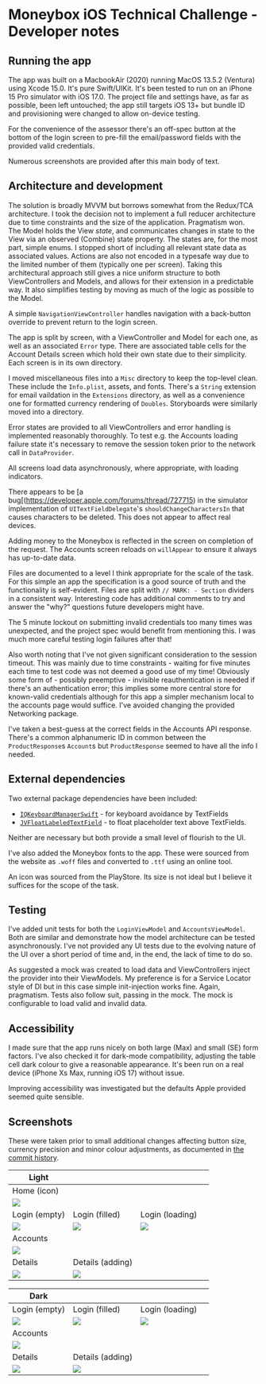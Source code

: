# Moneybox iOS Technical Challenge - Developer notes

## Running the app

The app was built on a MacbookAir (2020) running MacOS 13.5.2 (Ventura) using Xcode 15.0.  It's pure Swift/UIKit.  It's been tested to run on an iPhone 15 Pro simulator with iOS 17.0.  The project file and settings have, as far as possible, been left untouched; the app still targets iOS 13+ but bundle ID and provisioning were changed to allow on-device testing.

For the convenience of the assessor there's an off-spec button at the bottom of the login screen to pre-fill the email/password fields with the provided valid credentials.

Numerous screenshots are provided after this main body of text.

## Architecture and development

The solution is broadly MVVM but borrows somewhat from the Redux/TCA architecture.  I took the decision not to implement a full reducer architecture due to time constraints and the size of the application.  Pragmatism won.  The Model holds the View _state_, and communicates changes in state to the View via an observed (Combine) state property.  The states are, for the most part, simple enums.  I stopped short of including all relevant state data as associated values.  Actions are also not encoded in a typesafe way due to the limited number of them (typically one per screen).  Taking this architectural approach still gives a nice uniform structure to both ViewControllers and Models, and allows for their extension in a predictable way.  It also simplifies testing by moving as much of the logic as possible to the Model.

A simple `NavigationViewController` handles navigation with a back-button override to prevent return to the login screen.

The app is split by screen, with a ViewController and Model for each one, as well as an associated `Error` type.  There are associated table cells for the Account Details screen which hold their own state due to their simplicity.  Each screen is in its own directory.

I moved miscellaneous files into a `Misc` directory to keep the top-level clean.  These include the `Info.plist`, assets, and fonts.  There's a `String` extension for email vaildation in the `Extensions` directory, as well as a convenience one for formatted currency rendering of `Doubles`.  Storyboards were similarly moved into a directory.

Error states are provided to all ViewControllers and error handling is implemented reasonably thoroughly.  To test e.g. the Accounts loading failure state it's necessary to remove the session token prior to the network call in `DataProvider`.

All screens load data asynchronously, where appropriate, with loading indicators.

There appears to be [a bug[(https://developer.apple.com/forums/thread/727715) in the simulator implementation of `UITextFieldDelegate`'s `shouldChangeCharactersIn` that causes characters to be deleted.  This does not appear to affect real devices.

Adding money to the Moneybox is reflected in the screen on completion of the request.  The Accounts screen reloads on `willAppear` to ensure it always has up-to-date data.

Files are documented to a level I think appropriate for the scale of the task.  For this simple an app the specification is a good source of truth and the functionality is self-evident.  Files are split with `// MARK: - Section` dividers in a consistent way.  Interesting code has additional comments to try and answer the "why?" questions future developers might have.

The 5 minute lockout on submitting invalid credentials too many times was unexpected, and the project spec would benefit from mentioning this.  I was much more careful testing login failures after that!

Also worth noting that I've not given significant consideration to the session timeout.  This was mainly due to time constraints - waiting for five minutes each time to test code was not deemed a good use of my time! Obviously some form of - possibly preemptive - invisible reauthentication is needed if there's an authentication error; this implies some more central store for known-valid credentials although for this app a simpler mechanism local to the accounts page would suffice.  I've avoided changing the provided Networking package.

I've taken a best-guess at the correct fields in the Accounts API response.  There's a common alphanumeric ID in common between the `ProductResponse`s `Account`s but `ProductResponse` seemed to have all the info I needed.

## External dependencies

Two external package dependencies have been included:

- [`IQKeyboardManagerSwift`](https://github.com/hackiftekhar/IQKeyboardManager) - for keyboard avoidance by TextFields
- [`JVFloatLabeledTextField`](https://github.com/jverdi/JVFloatLabeledTextField) - to float placeholder text above TextFields.

Neither are necessary but both provide a small level of flourish to the UI.

I've also added the Moneybox fonts to the app.  These were sourced from the website as `.woff` files and converted to `.ttf` using an online tool.

An icon was sourced from the PlayStore.  Its size is not ideal but I believe it suffices for the scope of the task.

## Testing

I've added unit tests for both the `LoginViewModel` and `AccountsViewModel`.  Both are similar and demonstrate how the model architecture can be tested asynchronously. I've not provided any UI tests due to the evolving nature of the UI over a short period of time and, in the end, the lack of time to do so.

As suggested a mock was created to load data and ViewControllers inject the provider into their ViewModels.  My preference is for a Service Locator style of DI but in this case simple init-injection works fine.  Again, pragmatism. Tests also follow suit, passing in the mock.  The mock is configurable to load valid and invalid data.

## Accessibility

I made sure that the app runs nicely on both large (Max) and small (SE) form factors.  I've also checked it for dark-mode compatibility, adjusting the table cell dark colour to give a reasonable appearance.  It's been run on a real device (iPhone Xs Max, running iOS 17) without issue.

Improving accessibility was investigated but the defaults Apple provided seemed quite sensible.

## Screenshots

These were taken prior to small additional changes affecting button size, currency precision and minor colour adjustments, as documented in [the commit history](https://github.com/MoneyBox/iOS-Tech-Task/commit/a93c8f8bcf430d3c4d5b8bb1ae04d1b31bdb59c6).

|**Light**||||
|-|-|-|-|
|Home (icon)||||
|![](images/moneybox_home.png)|||
|Login (empty)|Login (filled)|Login (loading)||
|![](images/moneybox_login_empty_light.png)|![](images/moneybox_login_filled_light.png)|![](images/moneybox_login_loading_light.png)||
|Accounts||||
|![](images/moneybox_accounts_light.png)||||
|Details|Details (adding)|||
|![](images/moneybox_details_light.png)|![](images/moneybox_details_adding_light.png)|||

|**Dark**||||
|-|-|-|-|
|Login (empty)|Login (filled)|Login (loading)||
|![](images/moneybox_login_empty_dark.png)|![](images/moneybox_login_filled_dark.png)|![](images/moneybox_login_loading_dark.png)||
|Accounts||||
|![](images/moneybox_accounts_dark.png)||||
|Details|Details (adding)|||
|![](images/moneybox_details_dark.png)|![](images/moneybox_details_adding_dark.png)|||
